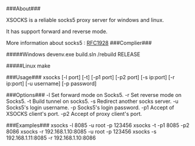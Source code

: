 ###About###

XSOCKS is a reliable socks5 proxy server for windows and linux.

It has support forward and reverse mode.

More information about socks5 : [RFC1928](http://www.ietf.org/rfc/rfc1928.txt "RFC1928")
###Complier###

#####Windows
	devenv.exe build.sln /rebuild RELEASE

#####Linux
	make

###Usage###
		xsocks  [-l port] [-t] [-p1 port] [-p2 port] [-s ip:port]
				[-r ip:port] [-u username] [-p password]

###Options###
		-l  Set forward mode on Socks5.
		-r  Set reverse mode on Socks5.
		-t  Build tunnel on socks5.
		-s  Redirect another socks server.
		-u  Socks5's login username.
		-p  Socks5's login password.
		-p1 Accept of XSOCKS client's port.
		-p2 Accept of proxy  client's port.

###Examples###
		xsocks -l 8085 -u root -p 123456
		xsocks -t -p1 8085 -p2 8086
		xsocks -r 192.168.1.10:8085 -u root -p 123456
		xsocks -s 192.168.1.11:8085 -r 192.168.1.10:8086